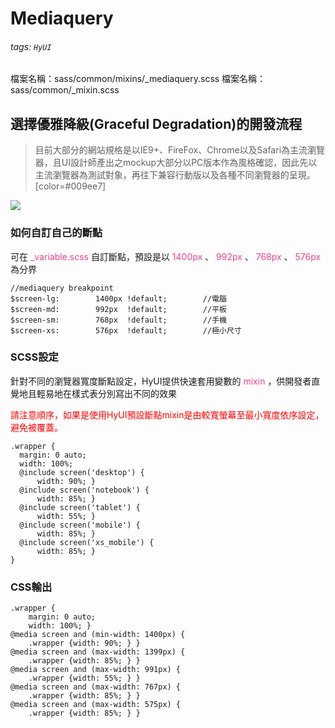 # Mediaquery
###### tags: `HyUI`
檔案名稱：sass/common/mixins/_mediaquery.scss
檔案名稱：sass/common/_mixin.scss

## 選擇優雅降級(Graceful Degradation)的開發流程
>目前大部分的網站規格是以IE9+、FireFox、Chrome以及Safari為主流瀏覽器，且UI設計師產出之mockup大部分以PC版本作為風格確認，因此先以主流瀏覽器為測試對象，再往下兼容行動版以及各種不同瀏覽器的呈現。[color=#009ee7]

![](https://i.imgur.com/7de2I7B.jpg)
### 如何自訂自己的斷點
可在 <font color="#EE428B">_variable.scss</font> 自訂斷點，預設是以 <font color="#EE428B">1400px</font> 、 <font color="#EE428B">992px</font> 、 <font color="#EE428B">768px</font> 、 <font color="#EE428B">576px</font> 為分界

```sass=
//mediaquery breakpoint
$screen-lg:        1400px !default;        //電腦
$screen-md:        992px  !default;        //平板
$screen-sm:        768px  !default;        //手機 
$screen-xs:        576px  !default;        //極小尺寸
```
### SCSS設定

針對不同的瀏覽器寬度斷點設定，HyUI提供快速套用變數的 <font color="#EE428B">mixin</font> ，供開發者直覺地且輕易地在樣式表分別寫出不同的效果

<font color="#ff0000">請注意順序，如果是使用HyUI預設斷點mixin是由較寬螢幕至最小寬度依序設定，避免被覆蓋。</font>
```sass=
.wrapper {
  margin: 0 auto;
  width: 100%; 
  @include screen('desktop') {
      width: 90%; }
  @include screen('notebook') {
      width: 85%; }
  @include screen('tablet') {
      width: 55%; }
  @include screen('mobile') {
      width: 85%; }
  @include screen('xs_mobile') {
      width: 85%; } 
}
```
### CSS輸出
```css=
.wrapper {
    margin: 0 auto;
    width: 100%; }
@media screen and (min-width: 1400px) {
    .wrapper {width: 90%; } }
@media screen and (max-width: 1399px) {
    .wrapper {width: 85%; } }
@media screen and (max-width: 991px) {
    .wrapper {width: 55%; } }
@media screen and (max-width: 767px) {
    .wrapper {width: 85%; } }
@media screen and (max-width: 575px) {
    .wrapper {width: 85%; } }
```


<style>
.ui-infobar{
max-width:95%;
}
.markdown-body{
max-width:95%;
}
</style>